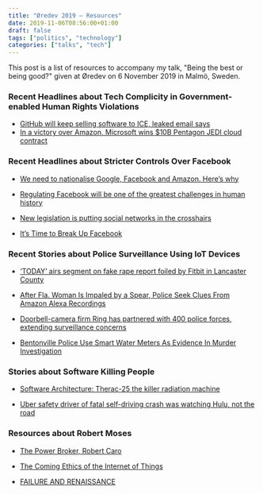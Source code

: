 ```yaml
---
title: "Øredev 2019 — Resources"
date: 2019-11-06T08:56:00+01:00
draft: false
tags: ["politics", "technology"]
categories: ["talks", "tech"]
---
```


This post is a list of resources to accompany my talk, "Being the best or being good?" given at Øredev on 6 November 2019 in Malmö, Sweden.

<!--more-->

### Recent Headlines about Tech Complicity in Government-enabled Human Rights Violations

- [GitHub will keep selling software to ICE, leaked email says](https://www.theverge.com/2019/10/9/20906213/github-ice-microsoft-software-email-contract-immigration-nonprofit-donation)
- [In a victory over Amazon, Microsoft wins $10B Pentagon JEDI cloud contract](https://techcrunch.com/2019/10/25/in-a-victory-over-amazon-microsoft-wins-10b-pentagon-jedi-cloud-contract/)

### Recent Headlines about Stricter Controls Over Facebook
- [We need to nationalise Google, Facebook and Amazon. Here’s why](https://www.theguardian.com/commentisfree/2017/aug/30/nationalise-google-facebook-amazon-data-monopoly-platform-public-interest)

- [Regulating Facebook will be one of the greatest challenges in human history](https://www.theguardian.com/commentisfree/2019/apr/28/regulating-facebook-will-be-one-of-the-greatest-challenges-in-human-history)

- [New legislation is putting social networks in the crosshairs](https://www.theverge.com/2019/8/1/20749517/social-network-legislation-hawley-privacy-research)

- [It’s Time to Break Up Facebook](https://www.nytimes.com/2019/05/09/opinion/sunday/chris-hughes-facebook-zuckerberg.html)

### Recent Stories about Police Surveillance Using IoT Devices

- [‘TODAY’ airs segment on fake rape report foiled by Fitbit in Lancaster County](https://lancasteronline.com/news/local/today-airs-segment-on-fake-rape-report-foiled-by-fitbit/article_0d49e904-0641-11e6-b5d8-5b67c6b6ee0d.html)

- [After Fla. Woman Is Impaled by a Spear, Police Seek Clues From Amazon Alexa Recordings](https://people.com/crime/after-fla-woman-is-impaled-by-a-spear-police-seek-clues-from-amazon-alexa-recordings/)

- [Doorbell-camera firm Ring has partnered with 400 police forces, extending surveillance concerns](https://www.washingtonpost.com/technology/2019/08/28/doorbell-camera-firm-ring-has-partnered-with-police-forces-extending-surveillance-reach/)

- [Bentonville Police Use Smart Water Meters As Evidence In Murder Investigation](https://5newsonline.com/2016/12/28/bentonville-police-use-smart-water-meters-as-evidence-in-murder-investigation/)

### Stories about Software Killing People

- [Software Architecture: Therac-25 the killer radiation machine](https://medium.com/swlh/software-architecture-therac-25-the-killer-radiation-machine-8a05e0705d5b)

- [Uber safety driver of fatal self-driving crash was watching Hulu, not the road](https://techcrunch.com/2018/06/22/uber-safety-driver-of-fatal-self-driving-crash-was-watching-hulu-not-the-road/)

### Resources about Robert Moses

- [The Power Broker, Robert Caro](http://www.robertcaro.com/the-books/the-power-broker/)

- [The Coming Ethics of the Internet of Things](https://emilygorcenski.com/post/the-coming-ethics-of-the-internet-of-things/)

- [FAILURE AND RENAISSANCE](https://brewingbronx.commons.gc.cuny.edu/failure-and-renaissance/)